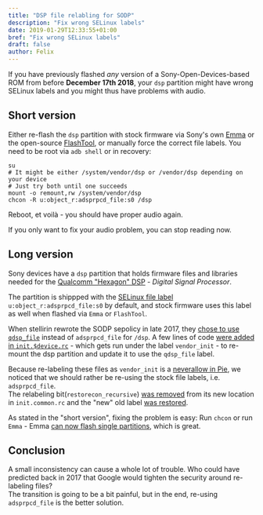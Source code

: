 ```yaml
---
title: "DSP file relabling for SODP"
description: "Fix wrong SELinux labels"
date: 2019-01-29T12:33:55+01:00
bref: "Fix wrong SELinux labels"
draft: false
author: Felix
---
```


If you have previously flashed *any* version of a Sony-Open-Devices-based ROM
from before **December 17th 2018**, your `dsp` partition might have wrong
SELinux labels and you might thus have problems with audio.

## Short version
Either re-flash the `dsp` partition with stock firmware via Sony's own
[Emma][emma] or the open-source [FlashTool][flashtool], or manually force
the correct file labels. You need to be root via `adb shell` or in recovery:
```
su
# It might be either /system/vendor/dsp or /vendor/dsp depending on your device
# Just try both until one succeeds
mount -o remount,rw /system/vendor/dsp
chcon -R u:object_r:adsprpcd_file:s0 /dsp
```
Reboot, et voilà - you should have proper audio again.

If you only want to fix your audio problem, you can stop reading now.

## Long version
Sony devices have a `dsp` partition that holds firmware files and libraries
needed for the [Qualcomm "Hexagon" DSP][hexagon] - *Digital Signal Processor*.

The partition is shippped with the [SELinux file label][source-selinux-label]
`u:object_r:adsprpcd_file:s0` by default, and stock firmware uses this label
as well when flashed via `Emma` or `FlashTool`.

When stellirin rewrote the SODP sepolicy in late 2017, they
[chose to use `qdsp_file`][rewrite-qdsp] instead of `adsprpcd_file` for `/dsp`.
A few lines of code [were added in `init.$device.rc`][tone-init] - which gets
run under the label `vendor_init` - to re-mount the dsp partition and update it
to use the `qdsp_file` label.

Because re-labeling these files as `vendor_init` is a
[neverallow in Pie][relabel-neverallow], we noticed that we should rather be
re-using the stock file labels, i.e. `adsprpcd_file`.  
The relabeling bit(`restorecon_recursive`) [was removed][init-drop-dsp]
from its new location in `init.common.rc` and the "new" old label
[was restored][sepolicy-adsp].

As stated in the "short version", fixing the problem is easy: Run `chcon` or run
`Emma` - Emma [can now flash single partitions][emma-single], which is great.

## Conclusion
A small inconsistency can cause a whole lot of trouble. Who could have predicted
back in 2017 that Google would tighten the security around re-labeling files?  
The transition is going to be a bit painful, but in the end, re-using
`adsprpcd_file` is the better solution.

[hexagon]: https://en.wikipedia.org/wiki/Qualcomm_Hexagon
[source-selinux-label]: https://source.android.com/security/selinux/implement#context-files
[emma]: https://software.sonymobile.com/www/
[flashtool]: https://forum.xda-developers.com/showthread.php?t=920746
[rewrite-qdsp]: https://github.com/sonyxperiadev/device-sony-sepolicy/commit/14fe403ac06cdb2d1338795a9f6dc169f0a54f19#diff-a0a34322e457d2d0a31d35c32ca9ef01R31
[tone-init]: https://github.com/sonyxperiadev/device-sony-tone/commit/0bfc628924d467b8b916c7ed4ff681e6dfbc535d
[relabel-neverallow]: https://android.googlesource.com/platform/system/sepolicy/+/android-9.0.0_r30/public/domain.te#423
[init-drop-dsp]: https://github.com/sonyxperiadev/device-sony-common/commit/ec07d05d7d7cd7830a6f756cc06e3d2278e2a071
[sepolicy-adsp]: https://github.com/sonyxperiadev/device-sony-sepolicy/commit/633d33919acc1328115a688c412d1e7435bb60b4
[emma-single]: https://developer.sony.com/posts/flash-tool-updated-with-new-feature/
